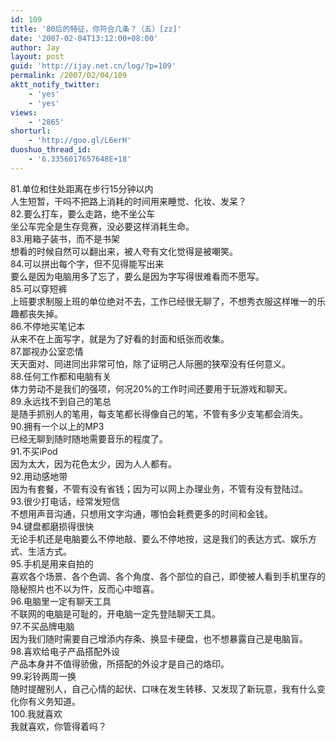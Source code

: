 ```yaml
---
id: 109
title: '80后的特征，你符合几条？（五）[zz]'
date: '2007-02-04T13:12:00+08:00'
author: Jay
layout: post
guid: 'http://ijay.net.cn/log/?p=109'
permalink: /2007/02/04/109
aktt_notify_twitter:
    - 'yes'
    - 'yes'
views:
    - '2865'
shorturl:
    - 'http://goo.gl/L6erH'
duoshuo_thread_id:
    - '6.3356017657648E+18'
---
```


81.单位和住处距离在步行15分钟以内<br />人生短暂，干吗不把路上消耗的时间用来睡觉、化妆、发呆？<br />82.要么打车，要么走路，绝不坐公车<br />坐公车完全是生存竞赛，没必要这样消耗生命。<br />83.用箱子装书，而不是书架<br />想看的时候自然可以翻出来，被人夸有文化觉得是被嘲笑。<br />84.可以拼出每个字，但不见得能写出来<br />要么是因为电脑用多了忘了，要么是因为字写得很难看而不愿写。<br />85.可以穿短裤<br />上班要求制服上班的单位绝对不去，工作已经很无聊了，不想秀衣服这样唯一的乐趣都丧失掉。<br />86.不停地买笔记本<br />从来不在上面写字，就是为了好看的封面和纸张而收集。<br />87.鄙视办公室恋情<br />天天面对、同进同出非常可怕，除了证明己人际圈的狭窄没有任何意义。<br />88.任何工作都和电脑有关<br />体力劳动不是我们的强项，何况20%的工作时间还要用于玩游戏和聊天。<br />89.永远找不到自己的笔总<br />是随手抓别人的笔用，每支笔都长得像自己的笔，不管有多少支笔都会消失。<br />90.拥有一个以上的MP3<br />已经无聊到随时随地需要音乐的程度了。<br />91.不买iPod<br />因为太大，因为花色太少，因为人人都有。<br />92.用动感地带<br />因为有套餐，不管有没有省钱；因为可以网上办理业务，不管有没有登陆过。<br />93.很少打电话，经常发短信<br />不想用声音沟通，只想用文字沟通，哪怕会耗费更多的时间和金钱。<br />94.键盘都磨损得很快<br />无论手机还是电脑要么不停地敲、要么不停地按，这是我们的表达方式、娱乐方式、生活方式。<br />95.手机是用来自拍的<br />喜欢各个场景、各个色调、各个角度、各个部位的自己，即使被人看到手机里存的隐秘照片也不以为忤，反而心中暗喜。<br />96.电脑里一定有聊天工具<br />不联网的电脑是可耻的，开电脑一定先登陆聊天工具。<br />97.不买品牌电脑<br />因为我们随时需要自己增添内存条、换显卡硬盘，也不想暴露自己是电脑盲。<br />98.喜欢给电子产品搭配外设<br />产品本身并不值得骄傲，所搭配的外设才是自己的烙印。<br />99.彩铃两周一换<br />随时提醒别人，自己心情的起伏、口味在发生转移、又发现了新玩意，我有什么变化你有义务知道。<br />100.我就喜欢<br />我就喜欢，你管得着吗？<br />